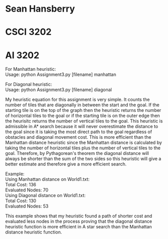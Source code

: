 # Sean Hansberry
# CSCI 3202
# AI 3202

For Manhattan heuristic:<br/>
	Usage: python Assignment3.py [filename] manhattan
	
For Diagonal heuristic:<br/>
	Usage: python Assignment3.py [filename] diagonal
	

My heuristic equation for this assignment is very simple.
It counts the number of tiles that are diagonally in between the start and 
the goal. If the starting tile is on the top of the graph then the heuristic
returns the number of horizontal tiles to the goal or if the starting
tile is on the outer edge then the heurisitc returns the number of vertical 
tiles to the goal. This heuristic is admissible in A* search because it
will never overestimate the distance to the goal since it is taking the most 
direct path to the goal regardless of obstacles and diagonal movement cost.
This is more efficient than the Manhattan distance heuristic since the Manhattan
distance is calculated by taking the number of horizontal tiles plus the number
of vertical tiles to the goal. Therefore, by Pythagorean's theorem the diagonal
distance will always be shorter than the sum of the two sides so this heuristic
will give a better estimate and therefore give a more efficient search.

Example:<br/>
Using Manhattan distance on World1.txt:<br/>
	Total Cost: 136<br/>
	Evaluated Nodes: 70<br/>
Using Diagonal distance on World1.txt:<br/>
	Total Cost: 130<br/>
	Evaluated Nodes: 53		<br/>

This example shows that my heuristic found a path of shorter cost 
and evaluated less nodes in the process proving that the diagonal 
distance heuristic function is more efficient in A star search 
than the Manhattan distance heuristic function.